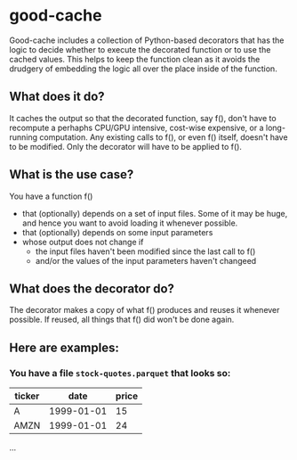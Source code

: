 # good-cache
Good-cache includes a collection of Python-based decorators that has the logic to decide whether to execute the decorated function or to use the cached values. This helps to keep the function clean as it avoids the drudgery of embedding the logic all over the place inside of the function.

## What does it do?
It caches the output so that the decorated function, say f(), don't have to recompute a perhaphs CPU/GPU intensive, cost-wise expensive, or a long-running computation.
Any existing calls to f(), or even f() itself, doesn't have to be modified. Only the decorator will have to be applied to f().

## What is the use case?
You have a function f() 
- that (optionally) depends on a set of input files. Some of it may be huge, and hence you want to avoid loading it whenever possible.
- that (optionally) depends on some input parameters
- whose output does not change if 
    - the input files haven't been modified since the last call to f() 
    - and/or the values of the input parameters haven't changeed

## What does the decorator do?
The decorator makes a copy of what f() produces and reuses it whenever possible. 
If reused, all things that f() did won't be done again.

## Here are examples:
### You have a file <code>stock-quotes.parquet</code> that looks so:
| ticker | date | price | 
|-|-|-|
|A|1999-01-01|15|
|AMZN|1999-01-01|24|
...

